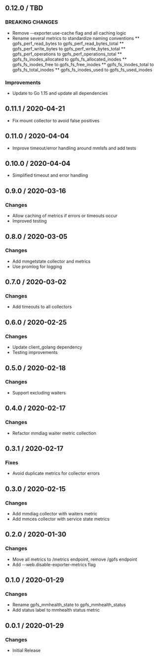 ## 0.12.0 / TBD

### BREAKING CHANGES

* Remove --exporter.use-cache flag and all caching logic
* Rename several metrics to standardize naming conventions
** gpfs_perf_read_bytes to gpfs_perf_read_bytes_total
** gpfs_perf_write_bytes to gpfs_perf_write_bytes_total
** gpfs_perf_operations to gpfs_perf_operations_total
** gpfs_fs_inodes_allocated to gpfs_fs_allocated_inodes
** gpfs_fs_inodes_free to gpfs_fs_free_inodes
** gpfs_fs_inodes_total to gpfs_fs_total_inodes
** gpfs_fs_inodes_used to gpfs_fs_used_inodes

### Improvements

* Update to Go 1.15 and update all dependencies

## 0.11.1 / 2020-04-21

* Fix mount collector to avoid false positives

## 0.11.0 / 2020-04-04

* Improve timeout/error handling around mmlsfs and add tests

## 0.10.0 / 2020-04-04

* Simplified timeout and error handling

## 0.9.0 / 2020-03-16

### Changes

* Allow caching of metrics if errors or timeouts occur
* Improved testing

## 0.8.0 / 2020-03-05

### Changes

* Add mmgetstate collector and metrics
* Use promlog for logging

## 0.7.0 / 2020-03-02

### Changes

* Add timeouts to all collectors

## 0.6.0 / 2020-02-25

### Changes

* Update client_golang dependency
* Testing improvements

## 0.5.0 / 2020-02-18

### Changes

* Support excluding waiters

## 0.4.0 / 2020-02-17

### Changes

* Refactor mmdiag waiter metric collection

## 0.3.1 / 2020-02-17

### Fixes

* Avoid duplicate metrics for collector errors

## 0.3.0 / 2020-02-15

### Changes

* Add mmdiag collector with waiters metric
* Add mmces collector with service state metrics

## 0.2.0 / 2020-01-30

### Changes

* Move all metrics to /metrics endpoint, remove /gpfs endpoint
* Add --web.disable-exporter-metrics flag

## 0.1.0 / 2020-01-29

### Changes

* Rename gpfs_mmhealth_state to gpfs_mmhealth_status
* Add status label to mmhealth status metric

## 0.0.1 / 2020-01-29

### Changes

* Initial Release

